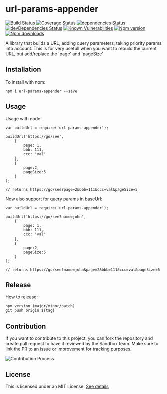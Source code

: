 # url-params-appender

[![Build Status](https://travis-ci.org/jvanhent/url-params-appender.svg?branch=master)](https://travis-ci.org/github/jvanhent/url-params-appender)
[![Coverage Status](https://coveralls.io/repos/github/jvanhent/url-params-appender/badge.svg?branch=master)](https://coveralls.io/github/jvanhent/url-params-appender)
[![dependencies Status](https://david-dm.org/jvanhent/url-params-appender/status.svg)](https://david-dm.org/jvanhent/url-params-appender)
[![devDependencies Status](https://david-dm.org/jvanhent/url-params-appender/dev-status.svg)](https://david-dm.org/jvanhent/url-params-appender?type=dev)
[![Known Vulnerabilities](https://snyk.io/test/github/jvanhent/url-params-appender/badge.svg?targetFile=package.json)](https://snyk.io/test/github/jvanhent/url-params-appender?targetFile=package.json)
[![Npm version](https://img.shields.io/npm/v/url-params-appender?label=latest-version)](https://img.shields.io/npm/v/url-params-appender?label=latest-version)
[![Npm downloads](https://img.shields.io/npm/dm/url-params-appender)](https://img.shields.io/npm/dm/url-params-appender)

A library that builds a URL, adding query parameters, taking priority params into account. 
This is for very usefull when you want to rebuild the current URL, but add/replace the 'page' and 'pageSize'

## Installation

To install with npm:

```
npm i url-params-appender --save
```

## Usage

Usage with node:

```
var buildUrl = require('url-params-appender');

buildUrl('https://go/see', 
    {
        page: 1, 
        bbb: 111,
        ccc: 'val'
    }, 
    {
        page:2,
        pageSize:5
    }
);

// returns https://go/see?page=2&bbb=111&ccc=val&pageSize=5
```

Now also support for query params in baseUrl:
```
var buildUrl = require('url-params-appender');

buildUrl('https://go/see?name=john', 
    {
        page: 1, 
        bbb: 111,
        ccc: 'val'
    }, 
    {
        page:2,
        pageSize:5
    }
);

// returns https://go/see?name=john&page=2&bbb=111&ccc=val&pageSize=5
```

## Release
How to release:
```
npm version (major/minor/patch)
git push origin ${tag}
```

## Contribution

If you want to contribute to this project, you can fork the repository and create pull request to have it reviewed by the Sandbox team.
Make sure to link the PR to an issue or improvement for tracking purposes.

![Contribution Process](./Contribution_process.jpg)

## License

This is licensed under an MIT License. [See details](LICENSE)
